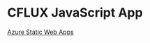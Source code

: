 # CFLUX JavaScript App

[Azure Static Web Apps](https://docs.microsoft.com/azure/static-web-apps/overview) 
